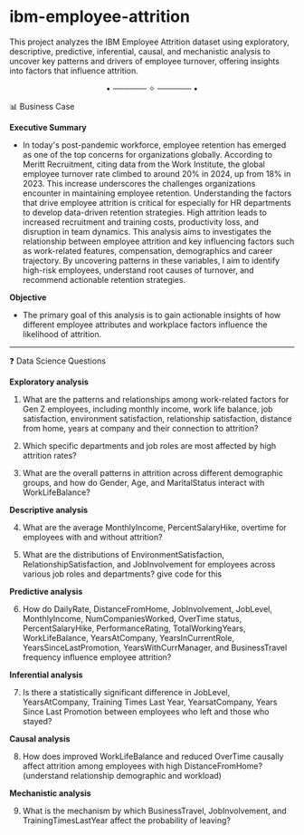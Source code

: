 # ibm-employee-attrition
This project analyzes the IBM Employee Attrition dataset using exploratory, descriptive, predictive, inferential, causal, and mechanistic analysis to uncover key patterns and drivers of employee turnover, offering insights into factors that influence attrition.

<p align="center">• ────── ✧ ────── •</p>

📊 Business Case

**Executive Summary**

- In today's post-pandemic workforce, employee retention has emerged as one of the top concerns for organizations globally. According to Meritt Recruitment, citing data from the Work Institute, the global employee turnover rate climbed to around 20% in 2024, up from 18% in 2023. This increase underscores the challenges organizations encounter in maintaining employee retention. Understanding the factors that drive employee attrition is critical for especially for HR departments to develop data-driven retention strategies. High attrition leads to increased recruitment and training costs, productivity loss, and disruption in team dynamics. 
This analysis aims to investigates the relationship between employee attrition and key influencing factors such as work-related features, compensation, demographics and career trajectory. By uncovering patterns in these variables, I aim to identify high-risk employees, understand root causes of turnover, and recommend actionable retention strategies.

**Objective**

- The primary goal of this analysis is to gain actionable insights of how different employee attributes and workplace factors influence the likelihood of attrition.

---


❓ Data Science Questions

**Exploratory analysis**

1. What are the patterns and relationships among work-related factors for Gen Z employees, including monthly income, work life balance, job satisfaction, environment satisfaction, relationship satisfaction, distance from home, years at company and their connection to attrition?

2. Which specific departments and job roles are most affected by high attrition rates?

3. What are the overall patterns in attrition across different demographic groups, and how do Gender, Age, and MaritalStatus interact with WorkLifeBalance?

**Descriptive analysis**

4. What are the average MonthlyIncome, PercentSalaryHike, overtime for employees with and without attrition? 

5. What are the distributions of EnvironmentSatisfaction, RelationshipSatisfaction, and JobInvolvement for employees across various job roles and departments?
give code for this


**Predictive analysis**

6. How do DailyRate, DistanceFromHome, JobInvolvement, JobLevel, MonthlyIncome, NumCompaniesWorked, OverTime status, PercentSalaryHike, PerformanceRating, TotalWorkingYears, WorkLifeBalance, YearsAtCompany, YearsInCurrentRole, YearsSinceLastPromotion, YearsWithCurrManager, and BusinessTravel frequency influence employee attrition?


**Inferential analysis**

7. Is there a statistically significant difference in JobLevel, YearsAtCompany, Training Times Last Year, YearsatCompany, Years Since Last Promotion between employees who left and those who stayed? 

**Causal analysis**

8. How does improved WorkLifeBalance and reduced OverTime causally affect attrition among employees with high DistanceFromHome? (understand relationship demographic and workload)

**Mechanistic analysis**

9. What is the mechanism by which BusinessTravel, JobInvolvement, and TrainingTimesLastYear affect the probability of leaving? 
